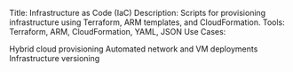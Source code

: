 Title: Infrastructure as Code (IaC)
Description: Scripts for provisioning infrastructure using Terraform, ARM templates, and CloudFormation.
Tools: Terraform, ARM, CloudFormation, YAML, JSON
Use Cases:

Hybrid cloud provisioning
Automated network and VM deployments
Infrastructure versioning